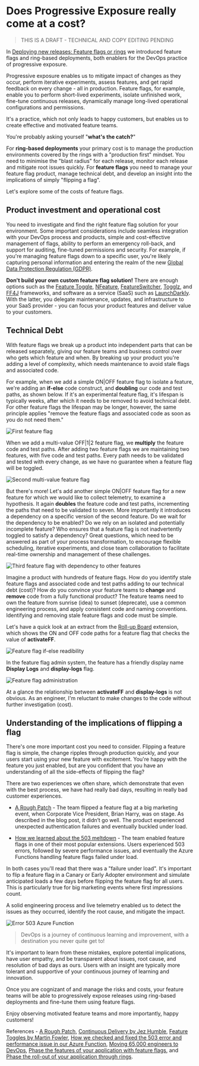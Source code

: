 # Does Progressive Exposure really come at a cost?

>
> THIS IS A DRAFT - TECHNICAL AND COPY EDITING PENDING 
>

In [Deploying new releases: Feature flags or rings](https://opensource.com/article/18/2/feature-flags-ring-deployment-model) we introduced feature flags and ring-based deployments, both enablers for the DevOps practice of progressive exposure. 

Progressive exposure enables us to mitigate impact of changes as they occur, perform iterative experiments, assess features, and get rapid feedback on every change - all in production. Feature flags, for example, enable you to perform short-lived experiments, isolate unfinished work, fine-tune continuous releases, dynamically manage long-lived operational configurations and permissions.   

It's a practice, which not only leads to happy customers, but enables us to create effective and motivated feature teams. 

You're probably asking yourself "**what's the catch?**" 

For **ring-based deployments** your primary cost is to manage the production environments covered by the rings with a "production first" mindset. You need to minimise the "blast radius" for each release, monitor each release and mitigate root issues quickly. For **feature flags** you need to manage your feature flag product, manage technical debt, and develop an insight into the implications of simply "flipping a flag".

Let's explore some of the costs of feature flags.

## Product investment and operational cost

You need to investigate and find the right feature flag solution for your environment. Some important considerations include seamless integration with your DevOps process and products, simple and cost-effective management of flags, ability to perform an emergency roll-back, and support for auditing, fine-tuned permissions and security. For example, if you're managing feature flags down to a specific user, you're likely capturing personal information and entering the realm of the new [Global Data Protection Regulation (GDPR)](https://ec.europa.eu/commission/priorities/justice-and-fundamental-rights/data-protection/2018-reform-eu-data-protection-rules_en).

**Don't build your own custom feature flag solution!** There are enough options such as the [Feature Toggle](https://github.com/jason-roberts/FeatureToggle), [NFeature](https://github.com/benaston/NFeature), [FeatureSwitcher](https://github.com/mexx/FeatureSwitcher), [Togglz](https://github.com/togglz/togglz), and [FF4J](https://github.com/clun/ff4j) frameworks, and software as a service (SaaS) such as [LaunchDarkly](https://www.launchdarkly.com). With the latter, you delegate maintenance, updates, and infrastructure to your SaaS provider - you can focus your product features and deliver value to your customers.

## Technical Debt

With feature flags we break up a product into independent parts that can be released separately, giving our feature teams and business control over who gets which feature and when. By breaking up your product you're adding a level of complexity, which needs maintenance to avoid stale flags and associated code.

For example, when we add a simple ON|OFF feature flag to isolate a feature, we're adding an **if-else** code construct, and **doubling** our code and test paths, as shown below. If it's an experimental feature flag, it's lifespan is typically weeks, after which it needs to be removed to avoid technical debt. For other feature flags the lifespan may be longer, however, the same principle applies "remove the feature flags and associated code as soon as you do not need them."  

![First feature flag](_img/progressive-exposure-cost/feature-flag-1.png)

When we add a multi-value OFF|1|2 feature flag, we **multiply** the feature code and test paths. After adding two feature flags we are maintaining two features, with five code and test paths. Every path needs to be validated and tested with every change, as we have no guarantee when a feature flag will be toggled.

![Second multi-value feature flag](_img/progressive-exposure-cost/feature-flag-2.png)

But there's more! Let's add another simple ON|OFF feature flag for a new feature for which we would like to collect telemetry, to examine a hypothesis. It again **doubles** the feature code and test paths, incrementing the paths that need to be validated to seven. More importantly it introduces a dependency on a specific version of the second feature. Do we wait for the dependency to be enabled? Do we rely on an isolated and potentially incomplete feature? Who ensures that a feature flag is not inadvertently toggled to satisfy a dependency? Great questions, which need to be answered as part of your process transformation, to encourage flexible scheduling, iterative experiments, and close team collaboration to facilitate real-time ownership and management of these challenges. 

![Third feature flag with dependency to other features](_img/progressive-exposure-cost/feature-flag-3.png)

Imagine a product with hundreds of feature flags. How do you identify stale feature flags and associated code and test paths adding to our technical debt (cost)? How do you convince your feature teams to **change** and **remove** code from a fully functional product? The feature teams need to own the feature from sunrise (idea) to sunset (deprecate), use a common engineering process, and apply consistent code and naming conventions. Identifying and removing stale feature flags and code must be simple.  

Let's have a quick look at an extract from the [Roll-up Board](https://github.com/ALM-Rangers/Roll-Up-Board-Widget-Extension) extension, which shows the ON and OFF code paths for a feature flag that checks the value of **activateFF**.

![Feature flag if-else readibility](_img/progressive-exposure-cost/feature-flag-code.png)

In the feature flag admin system, the feature has a friendly display name **Display Logs** and **display-logs** flag.

![Feature flag administration](_img/progressive-exposure-cost/feature-flag-admin.png)

At a glance the relationship between **activateFF** and **display-logs** is not obvious. As an engineer, I'm reluctant to make changes to the code without further investigation (cost).  

## Understanding of the implications of flipping a flag

There's one more important cost you need to consider. Flipping a feature flag is simple, the change ripples through production quickly, and your users start using your new feature with excitement. You're happy with the feature you just enabled, but are you confident that you have an understanding of all the side-effects of flipping the flag?

There are two experiences we often share, which demonstrate that even with the best process, we have had really bad days, resulting in really bad customer experiences.

- [A Rough Patch](https://aka.ms/bh-ff-sos) - The team flipped a feature flag at a big marketing event, when Corporate Vice President, Brian Harry, was on stage. As described in the blog post, it didn’t go well. The product experienced unexpected authentication failures and eventually buckled under load.

- [How we learned about the 503 meltdown](https://aka.ms/vsar-ff-sos) - The team enabled feature flags in one of their most popular extensions. Users experienced 503 errors, followed by severe performance issues, and eventually the Azure Functions handling feature flags failed under load. 

In both cases you'll read that there was a "failure under load". It's important to flip a feature flag in a Canary or Early Adopter environment and simulate anticipated loads a few days before flipping the feature flag for all users. This is particularly true for big marketing events where first impressions count.

A solid engineering process and live telemetry enabled us to detect the issues as they occurred, identify the root cause, and mitigate the impact. 

![Error 503 Azure Function](_img/progressive-exposure-cost/feature-flag-503.png)

> DevOps is a journey of continuous learning and improvement, with a destination you never quite get to!

It's important to learn from these mistakes, explore potential implications, have user empathy, and be transparent about issues, root cause, and resolution of bad days as ours. Users with an insight are typically more tolerant and supportive of your continuous journey of learning and innovation.

Once you are cognizant of and manage the risks and costs, your feature teams will be able to progressively expose releases using ring-based deployments and fine-tune them using feature flags. 

Enjoy observing motivated feature teams and more importantly, happy customers!

References - [A Rough Patch](https://aka.ms/bh-ff-sos), [Continuous Delivery by Jez Humble](https://www.continuousdelivery.com/), [Feature Toggles by Martin Fowler](https://martinfowler.com/bliki/FeatureToggle.html), [How we checked and fixed the 503 error and performance issue in our Azure Function](https://aka.ms/vsar-ff-sos), [Moving 65,000 engineers to DevOps](https://aka.ms/devops), [Phase the features of your application with feature flags](https://docs.microsoft.com/en-us/vsts/articles/phase-features-with-feature-flags), and [Phase the roll-out of your application through rings](https://www.visualstudio.com/en-us/articles/phase-rollout-with-rings). 
